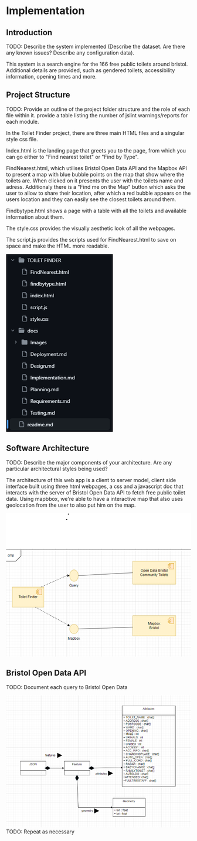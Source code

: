 # Implementation

## Introduction
TODO: Describe the system implemented (Describe the dataset. Are there any known issues? Describe any configuration data).

This system is a search engine for the 166 free public toilets around bristol. Additional details are provided, such as gendered toilets, accessibility information, opening times and more. 

## Project Structure
TODO: Provide an outline of the project folder structure and the role of each file within it.
provide a table listing the number of jslint warnings/reports for each module.

In the Toilet Finder project, there are three main HTML files and a singular style css file.

Index.html is the landing page that greets you to the page, from which you can go either to "Find nearest toilet" or "Find by Type".

FindNearest.html, which utilises Bristol Open Data API and the Mapbox API to present a map with blue bubble points on the map that show where the toilets are. When clicked on it presents the user with the toilets name and adress.
Additionaly there is a "Find me on the Map" button which asks the user to allow to share their location, after which a red bubble appears on the users location and they can easily see the closest toilets around them.

Findbytype.html shows a page with a table with all the toilets and available information about them.

The style.css provides the visually aesthetic look of all the webpages.

The script.js provides the scripts used for FindNearest.html to save on space and make the HTML more readable.

![Folder Structure](https://github.com/szyma28/szyma28.github.io/blob/3fb93ac08550f9f3e5e084815c756e35e5a9c728/docs/Images/FolderStructure.png)

## Software Architecture
TODO: Describe the major components of your architecture. Are any particular architectural styles being used?

The architecture of this web app is a client to server model, client side interface built using three html webpages, a css and a javascript doc that interacts with the server of Bristol Open Data API to fetch free public toilet data. Using mapbbox, we're able to have a interactive map that also uses geolocation from the user to also put him on the map.

![Insert your component Diagram here](https://github.com/szyma28/szyma28.github.io/blob/4599c22c357fa8bfe3c8db9cdd145c9b37531f95/docs/Images/component%20diagram.png)






## Bristol Open Data API
TODO: Document each query to Bristol Open Data

![UML Class diagrams representing JSON query results](https://github.com/szyma28/szyma28.github.io/blob/c14f8cf7a49933ab19a9db5e1f96a7cbf99f4b4f/docs/Images/UML%20DIAGRAM.png)
TODO: Repeat as necessary
